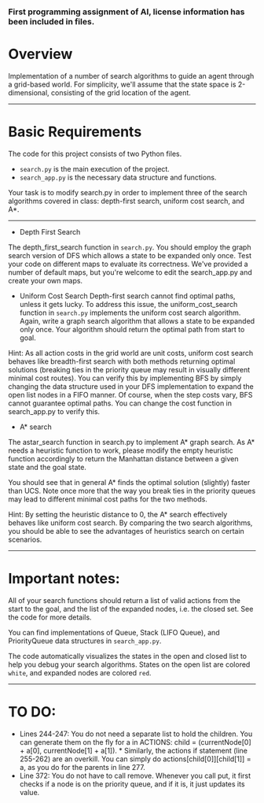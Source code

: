 ### First programming assignment of AI, license information has been included in files.

# Overview

Implementation of a number of search algorithms to guide an agent through a grid-based world. For simplicity, we'll assume that the state space is 2-dimensional, consisting of the grid location of the agent.

---

# Basic Requirements
The code for this project consists of two Python files.

* `search.py` is the main execution of the project.
* `search_app.py` is the necessary data structure and functions.

Your task is to modify search.py in order to implement three of the search algorithms covered in class: depth-first search, uniform cost search, and A*. 

----

* Depth First Search

The depth_first_search function in `search.py`. You should employ the graph search version of DFS which allows a state to be expanded only once. Test your code on different maps to evaluate its correctness. We've provided a number of default maps, but you're welcome to edit the search_app.py and create your own maps.

* Uniform Cost Search
Depth-first search cannot find optimal paths, unless it gets lucky. To address this issue, the uniform_cost_search function in `search.py` implements the uniform cost search algorithm. Again, write a graph search algorithm that allows a state to be expanded only once. Your algorithm should return the optimal path from start to goal.

Hint: As all action costs in the grid world are unit costs, uniform cost search behaves like breadth-first search with both methods returning optimal solutions (breaking ties in the priority queue may result in visually different minimal cost routes). You can verify this by implementing BFS by simply changing the data structure used in your DFS implementation to expand the open list nodes in a FIFO manner. Of course, when the step costs vary, BFS cannot guarantee optimal paths. You can change the cost function in search_app.py to verify this.  

* A* search

The astar_search function in search.py to implement A* graph search. As A* needs a heuristic function to work, please modify the empty heuristic function accordingly to return the Manhattan distance between a given state and the goal state.

You should see that in general A* finds the optimal solution (slightly) faster than UCS. Note once more that the way you break ties in the priority queues may lead to different minimal cost paths for the two methods.

Hint: By setting the heuristic distance to 0, the A* search effectively behaves like uniform cost search. By comparing the two search algorithms, you should be able to see the advantages of heuristics search on certain scenarios.

----

# Important notes: 

All of your search functions should return a list of valid actions from the start to the goal, and the list of the expanded nodes, i.e. the closed set. See the code for more details.

You can find implementations of Queue, Stack (LIFO Queue), and PriorityQueue data structures in `search_app.py`. 

The code automatically visualizes the states in the open and closed list to help you debug your search algorithms. States on the open list are colored `white`, and expanded nodes are colored `red`.

---

# TO DO:
* Lines 244-247: You do not need a separate list to hold the children. You can generate them on the fly for a in ACTIONS: child = (currentNode[0] + a[0], currentNode[1] + a[1]). * Similarly, the actions if statement (line 255-262) are an overkill. You can simply do actions[child[0]][child[1]] = a, as you do for the parents in line 277. 
* Line 372: You do not have to call remove. Whenever you call put, it first checks if a node is on the priority queue, and if it is, it just updates its value.
